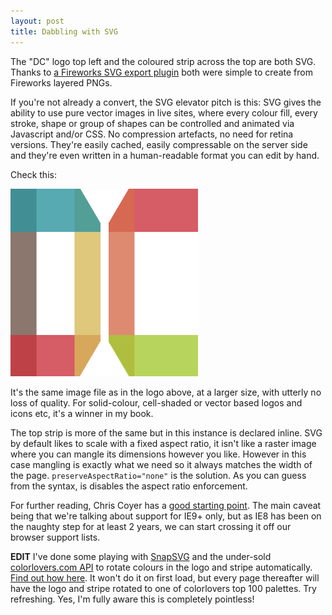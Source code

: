 ```yaml
---
layout: post
title: Dabbling with SVG
---
```


The "DC" logo top left and the coloured strip across the top are both SVG. Thanks to <a href="http://fireworks.abeall.com">a Fireworks SVG export plugin</a> both were simple to create from Fireworks layered PNGs.

If you're not already a convert, the SVG elevator pitch is this: SVG gives the ability to use pure vector images in live sites, where every colour fill, every stroke, shape or group of shapes can be controlled and animated via Javascript and/or CSS. No compression artefacts, no need for retina versions. They're easily cached, easily compressable on the server side and they're even written in a human-readable format you can edit by hand.

Check this:

<img src="/assets/images/dc.svg" width="300" height="300" />

It's the same image file as in the logo above, at a larger size, with utterly no loss of quality. For solid-colour, cell-shaded or vector based logos and icons etc, it's a winner in my book.

The top strip is more of the same but in this instance is declared inline. SVG by default likes to scale with a fixed aspect ratio, it isn't like a raster image where you can mangle its dimensions however you like. However in this case mangling is exactly what we need so it always matches the width of the page. <code>preserveAspectRatio="none"</code> is the solution. As you can guess from the syntax, is disables the aspect ratio enforcement.

For further reading, Chris Coyer has a <a href="http://css-tricks.com/using-svg/">good starting point</a>. The main caveat being that we're talking about support for IE9+ only, but as IE8 has been on the naughty step for at least 2 years, we can start crossing it off our browser support lists.

<strong>EDIT</strong> I've done some playing with <a href="http://snapsvg.io/">SnapSVG</a> and the under-sold <a href="http://www.colourlovers.com/api">colorlovers.com API</a> to rotate colours in the logo and stripe automatically. <a href="/assets/js/main.js">Find out how here</a>. It won't do it on first load, but every page thereafter will have the logo and stripe rotated to one of colorlovers top 100 palettes. Try refreshing. Yes, I'm fully aware this is completely pointless!